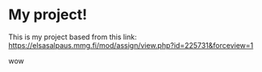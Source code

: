 # My project!

This is my project based from this link: https://elsasalpaus.mmg.fi/mod/assign/view.php?id=225731&forceview=1

wow
